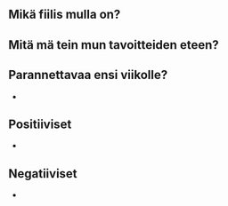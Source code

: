 ## Mikä fiilis mulla on?



## Mitä mä tein mun tavoitteiden eteen?



## Parannettavaa ensi viikolle?

* 

## Positiiviset

* 

## Negatiiviset

* 
